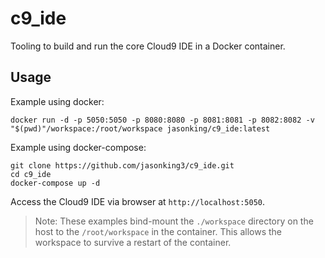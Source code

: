 # c9_ide

Tooling to build and run the core Cloud9 IDE in a Docker container.

## Usage

Example using docker:

```
docker run -d -p 5050:5050 -p 8080:8080 -p 8081:8081 -p 8082:8082 -v "$(pwd)"/workspace:/root/workspace jasonking/c9_ide:latest
```

Example using docker-compose:

```
git clone https://github.com/jasonking3/c9_ide.git
cd c9_ide
docker-compose up -d
```

Access the Cloud9 IDE via browser at `http://localhost:5050`.

> Note: These examples bind-mount the `./workspace` directory on the host to the `/root/workspace` in the container. This allows the workspace to survive a restart of the container.
